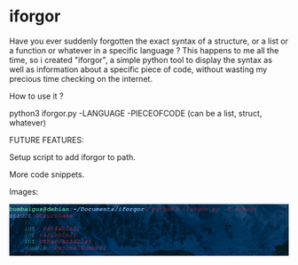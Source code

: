 # iforgor

Have you ever suddenly forgotten the exact syntax of a structure, or a list or a function or whatever in a specific language ?
This happens to me all the time, so i created "iforgor", a simple python tool to display the syntax as well as information about a specific piece of code, without wasting my precious time checking on the internet.


How to use it ?

python3 iforgor.py -LANGUAGE -PIECEOFCODE (can be a list, struct, whatever)




FUTURE FEATURES:

Setup script to add iforgor to path.

More code snippets.


Images:

![alt text](https://github.com/Solirs/iforgor/blob/master/iforgorpic.png?raw=true)

